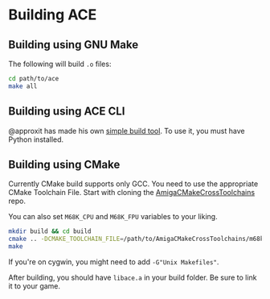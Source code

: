 # Building ACE

## Building using GNU Make

The following will build `.o` files:

``` sh
cd path/to/ace
make all
```

## Building using ACE CLI

@approxit has made his own [simple build tool](https://github.com/approxit/ace-cli/).
To use it, you must have Python installed.

## Building using CMake

Currently CMake build supports only GCC. You need to use the appropriate
CMake Toolchain File. Start with cloning the
[AmigaCMakeCrossToolchains](https://github.com/AmigaPorts/AmigaCMakeCrossToolchains) repo.

You can also set `M68K_CPU` and `M68K_FPU` variables to your liking.

``` sh
mkdir build && cd build
cmake .. -DCMAKE_TOOLCHAIN_FILE=/path/to/AmigaCMakeCrossToolchains/m68k.cmake -DM68K_TOOLCHAIN_PATH=/path/to/toolchain -DM68K_CPU=68020 -DM68K_FPU=soft
make
```

If you're on cygwin, you might need to add `-G"Unix Makefiles"`.

After building, you should have `libace.a` in your build folder.
Be sure to link it to your game.
